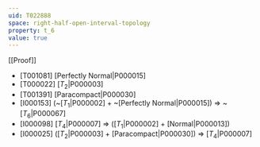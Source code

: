 ```yaml
---
uid: T022888
space: right-half-open-interval-topology
property: t_6
value: true
---
```

[[Proof]]

* [T001081] [Perfectly Normal|P000015]
* [T000022] [$T_2$|P000003]
* [T001391] [Paracompact|P000030]
* [I000153] (~[$T_1$|P000002] + ~[Perfectly Normal|P000015]) => ~[$T_6$|P000067]
* [I000098] [$T_4$|P000007] => ([$T_1$|P000002] + [Normal|P000013])
* [I000025] ([$T_2$|P000003] + [Paracompact|P000030]) => [$T_4$|P000007]

